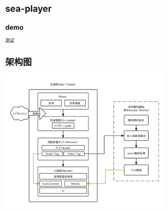 # sea-player

## demo
[测试](http://121.5.206.110/seaplayer/demo/demo.html)
# 架构图
![架构图](./image/%E6%9E%B6%E6%9E%84%E5%9B%BE.png)
